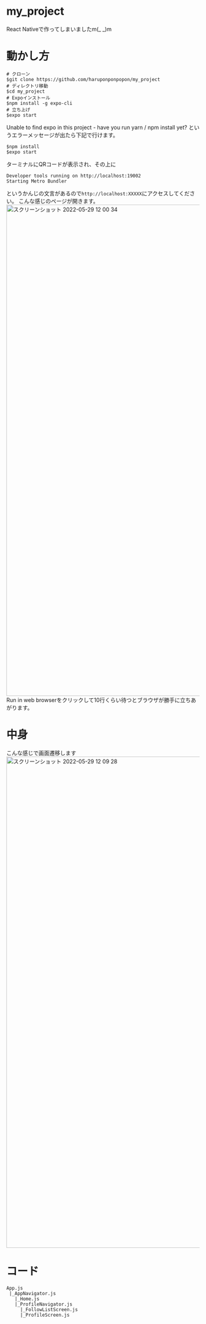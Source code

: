 # my_project
React Nativeで作ってしまいましたm(_ _)m
# 動かし方
```
# クローン
$git clone https://github.com/haruponponpopon/my_project
# ディレクトリ移動
$cd my_project
# Expoインストール
$npm install -g expo-cli
# 立ち上げ
$expo start
```
Unable to find expo in this project - have you run yarn / npm install yet? というエラーメッセージが出たら下記で行けます。
```
$npm install
$expo start
```
ターミナルにQRコードが表示され、その上に
```
Developer tools running on http://localhost:19002
Starting Metro Bundler
```
というかんじの文言があるので`http://localhost:XXXXX`にアクセスしてください。
こんな感じのページが開きます。
<img width="1280" alt="スクリーンショット 2022-05-29 12 00 34" src="https://user-images.githubusercontent.com/72332745/170850055-1a7de0eb-0530-4368-9fa0-5782013002e9.png">
Run in web browserをクリックして10行くらい待つとブラウザが勝手に立ちあがります。
# 中身
こんな感じで画面遷移します
<img width="1280" alt="スクリーンショット 2022-05-29 12 09 28" src="https://user-images.githubusercontent.com/72332745/170850282-937704f7-5138-4f97-87bb-137445306d8d.png">
# コード
```
App.js
 |_AppNavigator.js
   |_Home.js
   |_ProfileNavigator.js
     |_FollowListScreen.js
     |_ProfileScreen.js
```
 

